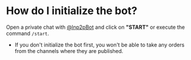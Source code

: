 # How do I initialize the bot?

Open a private chat with [@lnp2pBot](https://t.me/lnp2pbot) and click on **"START"** or execute the command `/start`.

- If you don't initialize the bot first, you won't be able to take any orders from the channels where they are published.
